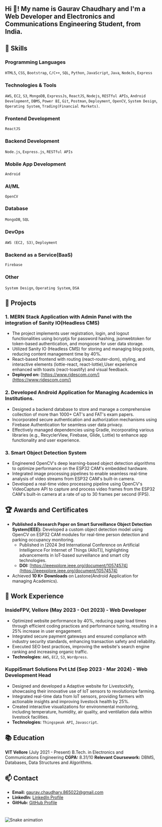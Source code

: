 <h2 align="left">Hi 👋! My name is Gaurav Chaudhary and I'm a Web Developer and Electronics and Communications Engineering Student, from India.</h2>





## 💼 Skills

### Programming Languages
`HTML5`, `CSS`, `Bootstrap`, `C/C++`, `SQL`, `Python`, `JavaScript`, `Java`, `NodeJs`, `Express`

### Technologies & Tools
`AWS`, `EC2`, `S3`, `MongoDB`, `ExpressJs`, `ReactJS`, `Nodejs`, `RESTful APIs`, `Android Development`, `DBMS`, `Power BI`, `Git`, `Postman`, `Deployment`, `OpenCV`, `System Design`, `Operating System`, `Trading(Financial Markets)`.

### Frontend Development
`ReactJS`

### Backend Development
`Node.js`, `Express.js`, `RESTful APIs`

### Mobile App Development
`Android`

### AI/ML
`OpenCV`

### Database
`MongoDB`, `SQL`

### DevOps
`AWS (EC2, S3)`, `Deployment`

### Backend as a Service(BaaS)
`Firebase`

### Other
`System Design`, `Operating System`, `DSA`

## 🚀 Projects

### 1. MERN Stack Application with Admin Panel with the integration of Sanity IO(Headless CMS)

-   The project implements user registration, login, and logout functionalities using bcryptjs for password hashing, jsonwebtoken for token-based authentication, and mongoose for user data storage.
-   Utilized Sanity IO (Headless CMS) for storing and managing blog posts, reducing content management time by 40%.
-   React-based frontend with routing (react-router-dom), styling, and interactive elements (lottie-react, react-lottie),User experience enhanced with toasts (react-toastify) and visual feedback.
-   **Deployed on:** [https://www.ridescom.com/](https://www.ridescom.com/)

### 2. Developed Android Application for Managing Academics in Institutions.

-   Designed a backend database to store and manage a comprehensive collection of more than 1000+ CAT's and FAT's exam papers.
-   Incorporated secure authentication and authorization mechanisms using Firebase Authentication for seamless user data privacy.
-   Effectively managed dependencies using Gradle, incorporating various libraries (e.g., RecyclerView, Firebase, Glide, Lottie) to enhance app functionality and user experience.

### 3. Smart Object Detection System

-   Engineered OpenCV's deep learning-based object detection algorithms to optimize performance on the ESP32 CAM's embedded hardware.
-   Integrated image processing pipelines to enable seamless real-time analysis of video streams from ESP32 CAM's built-in camera.
-   Developed a real-time video processing pipeline using OpenCV's VideoCapture API to capture and process video frames from the ESP32 CAM's built-in camera at a rate of up to 30 frames per second (FPS).

## 🏆 Awards and Certificates

-   **Published a Research Paper on Smart Surveillance Object Detection System(IEEE):** Developed a custom object detection model using OpenCV on ESP32 CAM modules for real-time person detection and parking occupancy monitoring.
    -   Published in [2024 3rd International Conference on Artificial Intelligence For Internet of Things (AIIoT)], highlighting advancements in IoT-based surveillance and smart city technologies.
    -   **DOI:** [https://ieeexplore.ieee.org/document/10574574](https://ieeexplore.ieee.org/document/10574574)
-   Achieved **10 K+ Downloads** on Lastone(Android Application for managing Academics).

## 🌱 Work Experience

### InsideFPV, Vellore (May 2023 - Oct 2023) - Web Developer

-   Optimized website performance by 40%, reducing page load times through efficient coding practices and performance tuning, resulting in a 25% increase in user engagement.
-   Integrated secure payment gateways and ensured compliance with industry security standards, enhancing transaction safety and reliability.
-   Executed SEO best practices, improving the website's search engine ranking and increasing organic traffic.
-   **Technologies:** `AWS`, `EC2`, `S3`, `Wordpress`.

### KuppiSmart Solutions Pvt Ltd (Sep 2023 - Mar 2024) - Web Development Head

-   Designed and developed a Adaptive website for Livestockify, showcasing their innovative use of IoT sensors to revolutionize farming.
-   Integrated real-time data from IoT sensors, providing farmers with actionable insights and improving livestock health by 25%.
-   Created interactive visualizations for environmental monitoring, including temperature, humidity, air quality, and ventilation data within livestock facilities.
-   **Technologies:** `Thingspeak API`, `Javascript`.

## 📚 Education

**VIT Vellore** (July 2021 - Present)
B.Tech. in Electronics and Communications Engineering
**CGPA:** 8.31/10
**Relevant Coursework:** DBMS, Databases, Data Structures and Algorithms.

## 📫 Contact

- **Email:** [gaurav.chaudhary.865022@gmail.com](mailto:gaurav.chaudhary.865022@gmail.com)
- **LinkedIn:** [LinkedIn Profile](YOUR_LINKEDIN_URL)
- **GitHub:** [GitHub Profile](https://github.com/GauravChaudhary865)
###

<br clear="both">

<img src="https://raw.githubusercontent.com/GauravChaudhary865/GauravChaudhary865/output/snake.svg" alt="Snake animation" />

###

